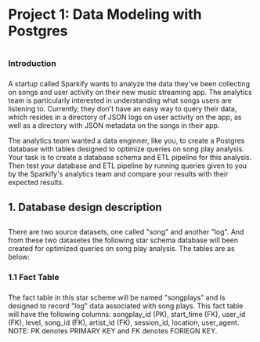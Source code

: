 # Project 1: Data Modeling with Postgres <h1>
### Introduction <h3>

A startup called Sparkify wants to analyze the data they've been collecting on songs and user activity on their new music streaming app. The analytics team is particularly interested in understanding what songs users are listening to. Currently, they don't have an easy way to query their data, which resides in a directory of JSON logs on user activity on the app, as well as a directory with JSON metadata on the songs in their app.

The analytics team wanted a data enginner, like you, to create a Postgres database with tables designed to optimize queries on song play analysis. Your task is to create a database schema and ETL pipeline for this analysis. Then test your database and ETL pipeline by running queries given to you by the Sparkify's analytics team and compare your results with their expected results.

## 1. Database design description <h2>

There are two source datasets, one called "song" and another "log". And from these two datasetes the following star schema database will been created for optimized queries on song play analysis. The tables are as below:

### 1.1 Fact Table <h3>
The fact table in this star scheme will be named "songplays" and is designed to record "log" data associated with song plays. This fact table will have the following columns: songplay_id (PK), start_time (FK), user_id (FK), level, song_id (FK), artist_id (FK), session_id, location, user_agent. NOTE: PK denotes PRIMARY KEY and FK denotes FORIEGN KEY.

